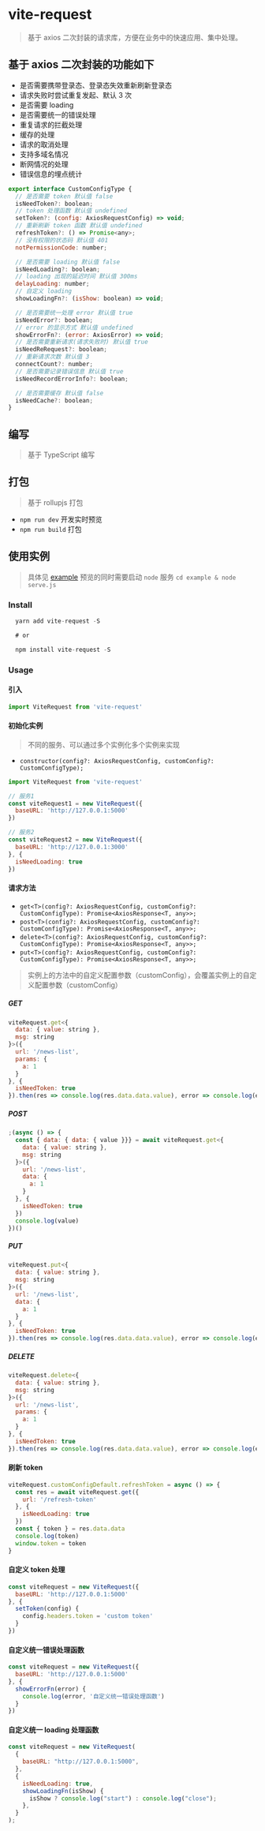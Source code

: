 # vite-request

> 基于 axios 二次封装的请求库，方便在业务中的快速应用、集中处理。

## 基于 axios 二次封装的功能如下

- 是否需要携带登录态、登录态失效重新刷新登录态
- 请求失败时尝试重复发起、默认 3 次
- 是否需要 loading
- 是否需要统一的错误处理
- 重复请求的拦截处理
- 缓存的处理
- 请求的取消处理
- 支持多域名情况
- 断网情况的处理
- 错误信息的埋点统计

```js
export interface CustomConfigType {
  // 是否需要 token 默认值 false
  isNeedToken?: boolean;
  // token 处理函数 默认值 undefined
  setToken?: (config: AxiosRequestConfig) => void;
  // 重新刷新 token 函数 默认值 undefined
  refreshToken?: () => Promise<any>;
  // 没有权限的状态码 默认值 401
  notPermissionCode: number;

  // 是否需要 loading 默认值 false
  isNeedLoading?: boolean;
  // loading 出现的延迟时间 默认值 300ms
  delayLoading: number;
  // 自定义 loading
  showLoadingFn?: (isShow: boolean) => void;

  // 是否需要统一处理 error 默认值 true
  isNeedError?: boolean;
  // error 的显示方式 默认值 undefined
  showErrorFn?: (error: AxiosError) => void;
  // 是否需要重新请求(请求失败时) 默认值 true
  isNeedReRequest?: boolean;
  // 重新请求次数 默认值 3
  connectCount?: number;
  // 是否需要记录错误信息 默认值 true
  isNeedRecordErrorInfo?: boolean;

  // 是否需要缓存 默认值 false
  isNeedCache?: boolean;
}
```

## 编写

> 基于 TypeScript 编写

## 打包

> 基于 rollupjs 打包

- `npm run dev` 开发实时预览
- `npm run build` 打包

## 使用实例

> 具体见 [example](https://github.com/liuxinwu/vite-request/blob/feat/v1.0.0/example/index.html) 预览的同时需要启动 `node` 服务 `cd example & node serve.js`

### Install

```js
  yarn add vite-request -S

  # or

  npm install vite-request -S
```

### Usage

#### 引入

```js
import ViteRequest from 'vite-request'
```

#### 初始化实例

> 不同的服务、可以通过多个实例化多个实例来实现

- `constructor(config?: AxiosRequestConfig, customConfig?: CustomConfigType);`

```js
import ViteRequest from 'vite-request'

// 服务1
const viteRequest1 = new ViteRequest({
  baseURL: 'http://127.0.0.1:5000'
})

// 服务2
const viteRequest2 = new ViteRequest({
  baseURL: 'http://127.0.0.1:3000'
}, {
  isNeedLoading: true
})
```

#### 请求方法

- `get<T>(config?: AxiosRequestConfig, customConfig?: CustomConfigType): Promise<AxiosResponse<T, any>>;`
- `post<T>(config?: AxiosRequestConfig, customConfig?: CustomConfigType): Promise<AxiosResponse<T, any>>;`
- `delete<T>(config?: AxiosRequestConfig, customConfig?: CustomConfigType): Promise<AxiosResponse<T, any>>;`
- `put<T>(config?: AxiosRequestConfig, customConfig?: CustomConfigType): Promise<AxiosResponse<T, any>>;`

> 实例上的方法中的自定义配置参数（customConfig），会覆盖实例上的自定义配置参数（customConfig）

##### GET

```js
viteRequest.get<{
  data: { value: string },
  msg: string
}>({
  url: '/news-list',
  params: {
    a: 1
  }
}, {
  isNeedToken: true
}).then(res => console.log(res.data.data.value), error => console.log(error, 'error'))
```

##### POST

```js
;(async () => {
  const { data: { data: { value }}} = await viteRequest.get<{
    data: { value: string },
    msg: string
  }>({
    url: '/news-list',
    data: {
      a: 1
    }
  }, {
    isNeedToken: true
  })
  console.log(value)
})()
```

##### PUT

```js
viteRequest.put<{
  data: { value: string },
  msg: string
}>({
  url: '/news-list',
  data: {
    a: 1
  }
}, {
  isNeedToken: true
}).then(res => console.log(res.data.data.value), error => console.log(error, 'error'))
```

##### DELETE

```js
viteRequest.delete<{
  data: { value: string },
  msg: string
}>({
  url: '/news-list',
  params: {
    a: 1
  }
}, {
  isNeedToken: true
}).then(res => console.log(res.data.data.value), error => console.log(error, 'error'))
```

#### 刷新 token

```js
viteRequest.customConfigDefault.refreshToken = async () => {
  const res = await viteRequest.get({
    url: '/refresh-token'
  }, {
    isNeedLoading: true
  })
  const { token } = res.data.data
  console.log(token)
  window.token = token
}
```

#### 自定义 token 处理

```js
const viteRequest = new ViteRequest({
  baseURL: 'http://127.0.0.1:5000'
}, {
  setToken(config) {
    config.headers.token = 'custom token'
  }
})
```

#### 自定义统一错误处理函数

```js
const viteRequest = new ViteRequest({
  baseURL: 'http://127.0.0.1:5000'
}, {
  showErrorFn(error) {
    console.log(error, '自定义统一错误处理函数')
  }
})
```

#### 自定义统一 loading 处理函数

```js
const viteRequest = new ViteRequest(
  {
    baseURL: "http://127.0.0.1:5000",
  },
  {
    isNeedLoading: true,
    showLoadingFn(isShow) {
      isShow ? console.log("start") : console.log("close");
    },
  }
);
```

